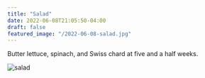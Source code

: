 ```yaml
---
title: "Salad"
date: 2022-06-08T21:05:50-04:00
draft: false
featured_image: "/2022-06-08-salad.jpg"
---
```


Butter lettuce, spinach, and Swiss chard at five and a half weeks.

![salad](/2022-06-08-salad.jpg)
